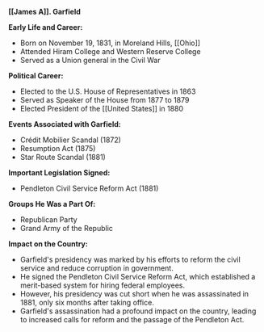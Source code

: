 **[[James A]]. Garfield**

**Early Life and Career:**

* Born on November 19, 1831, in Moreland Hills, [[Ohio]]
* Attended Hiram College and Western Reserve College
* Served as a Union general in the Civil War

**Political Career:**

* Elected to the U.S. House of Representatives in 1863
* Served as Speaker of the House from 1877 to 1879
* Elected President of the [[United States]] in 1880

**Events Associated with Garfield:**

* Crédit Mobilier Scandal (1872)
* Resumption Act (1875)
* Star Route Scandal (1881)

**Important Legislation Signed:**

* Pendleton Civil Service Reform Act (1881)

**Groups He Was a Part Of:**

* Republican Party
* Grand Army of the Republic

**Impact on the Country:**

* Garfield's presidency was marked by his efforts to reform the civil service and reduce corruption in government.
* He signed the Pendleton Civil Service Reform Act, which established a merit-based system for hiring federal employees.
* However, his presidency was cut short when he was assassinated in 1881, only six months after taking office.
* Garfield's assassination had a profound impact on the country, leading to increased calls for reform and the passage of the Pendleton Act.
